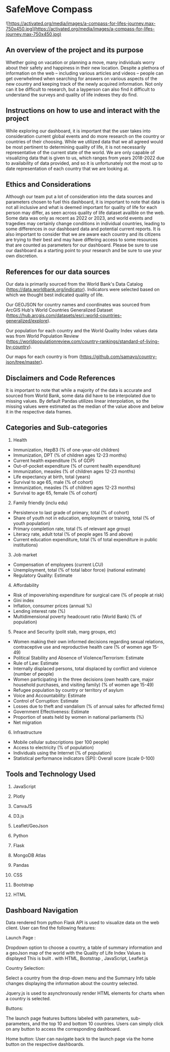 # SafeMove Compass
![https://activated.org/media/images/a-compass-for-lifes-journey.max-750x450.jpg](https://activated.org/media/images/a-compass-for-lifes-journey.max-750x450.jpg)

## An overview of the project and its purpose

Whether going on vacation or planning a move, many individuals worry about their safety and happiness in their new location. Despite a plethora of information on the web – including various articles and videos – people can get overwhelmed when searching for answers on various aspects of the new country and keeping track of the newly acquired information. Not only can it be difficult to research, but a layperson can also find it difficult to understand the surveys and quality of life indexes they do find.

## Instructions on how to use and interact with the project

While exploring our dashboard, it is important that the user takes into consideration current global events and do more research on the country or countries of their choosing. While we utilized data that we all agreed would be most pertinent to determining quality of life, it is not necessarily representative of the current state of the world. We are only capable of visualizing data that is given to us, which ranges from years 2018-2022 due to availability of data provided, and so it is unfortunately not the most up to date representation of each country that we are looking at.

## Ethics and Considerations
Although our team put a lot of consideration into the data sources and parameters chosen to fuel this dashboard, it is important to note that data is not all inclusive and what is deemed important for quality of life for each person may differ, as seen across quality of life dataset availble on the web. Some data was only as recent as 2022 or 2023, and world events and tragedies may certainly change conditions in individual countries, leading to some differences in our dashboard data and potential current reports. It is also important to consider that we are aware each country and its citizens are trying to their best and may have differing access to some resources that are counted as parameters for our dashboard. Please be sure to use our dashboard as a starting point to your research and be sure to use your own discretion.

## References for our data sources
Our data is primarily sourced from the World Bank's Data Catalog (https://data.worldbank.org/indicator). Indicators were selected based on which we thought best indicated quality of life.

Our GEOJSON for country names and coordinates was sourced from ArcGIS Hub's World Countries Generalized Dataset (https://hub.arcgis.com/datasets/esri::world-countries-generalized/explore).

Our population for each country and the World Quality Index values data was from World Population Review (https://worldpopulationreview.com/country-rankings/standard-of-living-by-country).

Our maps for each country is from (https://github.com/samayo/country-json/tree/master).

## Disclaimers and Code References
It is important to note that while a majority of the data is accurate and sourced from World Bank, some data did have to be interpolated due to missing values. By default Pandas utilizes linear interpolation, so the missing values were estimated as the median of the value above and below it in the respective data frames.

## Categories and Sub-categories
1. Health
- Immunization, HepB3 (% of one-year-old children)
- Immunization, DPT (% of children ages 12-23 months)
- Current health expenditure (% of GDP)
- Out-of-pocket expenditure (% of current health expenditure)
- Immunization, measles (% of children ages 12-23 months)
- Life expectancy at birth, total (years)
- Survival to age 65, male (% of cohort)
- Immunization, measles (% of children ages 12-23 months)
- Survival to age 65, female (% of cohort)
2. Family friendly (inclu edu)
- Persistence to last grade of primary, total (% of cohort)
- Share of youth not in education, employment or training, total (% of youth population)
- Primary completion rate, total (% of relevant age group)
- Literacy rate, adult total (% of people ages 15 and above)
- Current education expenditure, total (% of total expenditure in public institutions)
3. Job market
- Compensation of employees (current LCU)
- Unemployment, total (% of total labor force) (national estimate)
- Regulatory Quality: Estimate
4. Affordability
- Risk of impoverishing expenditure for surgical care (% of people at risk)
- Gini index
- Inflation, consumer prices (annual %)
- Lending interest rate (%)
- Multidimensional poverty headcount ratio (World Bank) (% of population)  
5. Peace and Security (polit stab, marg groups, etc)
- Women making their own informed decisions regarding sexual relations, contraceptive use and reproductive health care (% of women age 15-49)
- Political Stability and Absence of Violence/Terrorism: Estimate
- Rule of Law: Estimate
- Internally displaced persons, total displaced by conflict and violence (number of people)
- Women participating in the three decisions (own health care, major household purchases, and visiting family) (% of women age 15-49)
- Refugee population by country or territory of asylum
- Voice and Accountability: Estimate
- Control of Corruption: Estimate
- Losses due to theft and vandalism (% of annual sales for affected firms)
- Government Effectiveness: Estimate
- Proportion of seats held by women in national parliaments (%)
- Net migration  
6. Infrastructure 
- Mobile cellular subscriptions (per 100 people)
- Access to electricity (% of population)
- Individuals using the Internet (% of population)
- Statistical performance indicators (SPI): Overall score (scale 0-100)

## Tools and Technology Used

1. JavaScript

2. Plotly

3. CanvaJS

4. D3.js

5. Leaflet/GeoJson

6. Python

7. Flask

8. MongoDB Atlas

9. Pandas

10. CSS

11. Bootstrap

12. HTML

## Dashboard Navigation
Data rendered from python Flask API is used to visualize data on the web client. User can find the following features:

Launch Page :

Dropdown option to choose a country, a table of summary information and a geoJson map of the world with the Quality of Life Index Values is displayed This is built .
with HTML, Bootstrap , JavaScript, Leaflet.js

Country Selection:

Select a country from the drop-down menu and the Summary Info table changes displaying the information about the country selected.

Jquery.js is used to asynchronously render HTML elements for charts when a country is selected.

Buttons:

The launch page features buttons labeled with parameters, sub-parameters, and the top 10 and bottom 10 countries. Users can simply click on any button to access the corresponding dashboard.

Home button: User can navigate back to the launch page via the home button on the respective dashboards.
